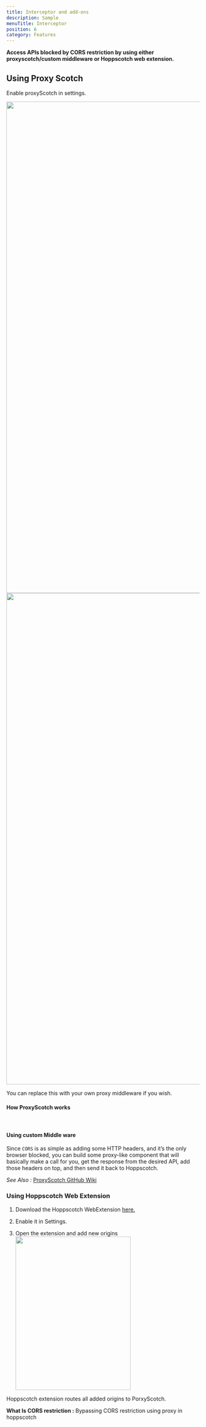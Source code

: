 ```yaml
---
title: Interceptor and add-ons
description: Sample
menuTitle: Interceptor
position: 6
category: Features
---
```

**Access APIs blocked by CORS restriction by using either proxyscotch/custom middleware or Hoppscotch web extension.**


## Using Proxy Scotch

Enable proxyScotch in settings.

<img src="/API/Interceptor-light.png" class="light-img" height="1280" width="640" alt=""/>

<img src="/API/Interceptor-dark.png" class="dark-img" height="1280" width="640" alt=""/>

You can replace this with your own proxy middleware if you wish.

#### How ProxyScotch works

<img src="/API/ProxyScotch-light.png" class="light-img"  alt=""/>

<img src="/API/ProxyScotch-dark.png" class="dark-img"  alt=""/>


#### Using  custom Middle ware

Since `CORS` is as simple as adding some HTTP headers, and it’s the only browser blocked, you can build some proxy-like component that will basically make a call for you, get the response from the desired API, add those headers on top, and then send it back to Hoppscotch.

_See Also :_ [ProxyScotch GitHub Wiki](https://github.com/hoppscotch/hoppscotch/wiki/Proxy)

### Using Hoppscotch Web Extension

1. Download the Hoppscotch WebExtension [here.](https://chrome.google.com/webstore/detail/hoppscotch-browser-extens/amknoiejhlmhancpahfcfcfhllgkpbld?hl=en)

2. Enable it in Settings.

3. Open the extension and add new origins
   <img src="/API/Extension.png"  height="400" width="300" halt=""/>

Hoppscotch extension routes all added origins to PorxyScotch.


**What Is CORS restriction :** <nuxt-link to="/rest#cors-restrictions"> Bypassing CORS restriction using proxy in hoppscotch </nuxt-link>
